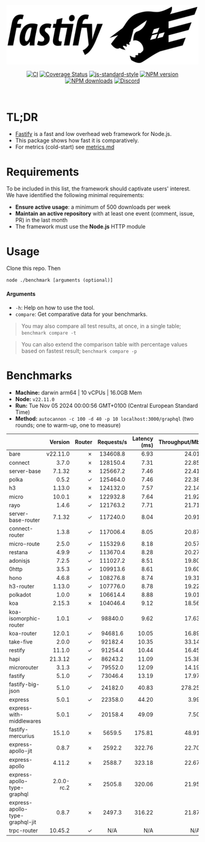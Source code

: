 <div align="center">
  <img src="https://github.com/fastify/graphics/raw/HEAD/fastify-landscape-outlined.svg" width="650" height="auto"/>
</div>

<div align="center">

[![CI](https://github.com/fastify/fastify/workflows/ci/badge.svg)](https://github.com/fastify/fastify/actions/workflows/ci.yml)
[![Coverage Status](https://coveralls.io/repos/github/fastify/fastify/badge.svg?branch=master)](https://coveralls.io/github/fastify/fastify?branch=master)
[![js-standard-style](https://img.shields.io/badge/code%20style-standard-brightgreen.svg?style=flat)](http://standardjs.com/)
[![NPM version](https://img.shields.io/npm/v/fastify.svg?style=flat)](https://www.npmjs.com/package/fastify)
[![NPM downloads](https://img.shields.io/npm/dm/fastify.svg?style=flat)](https://www.npmjs.com/package/fastify) [![Discord](https://img.shields.io/discord/725613461949906985)](https://discord.gg/fastify)

</div>
<br />

# TL;DR

* [Fastify](https://github.com/fastify/fastify) is a fast and low overhead web framework for Node.js.
* This package shows how fast it is comparatively.
* For metrics (cold-start) see [metrics.md](./METRICS.md)

# Requirements

To be included in this list, the framework should captivate users' interest. We have identified the following minimal requirements:
- **Ensure active usage**: a minimum of 500 downloads per week
- **Maintain an active repository** with at least one event (comment, issue, PR) in the last month
- The framework must use the **Node.js** HTTP module

# Usage

Clone this repo. Then 

```
node ./benchmark [arguments (optional)]
```

#### Arguments

* `-h`: Help on how to use the tool.
* `compare`: Get comparative data for your benchmarks.

> You may also compare all test results, at once, in a single table; `benchmark compare -t`

> You can also extend the comparison table with percentage values based on fastest result; `benchmark compare -p`
# Benchmarks

* __Machine:__ darwin arm64 | 10 vCPUs | 16.0GB Mem
* __Node:__ `v22.11.0`
* __Run:__ Tue Nov 05 2024 00:00:56 GMT+0100 (Central European Standard Time)
* __Method:__ `autocannon -c 100 -d 40 -p 10 localhost:3000/graphql` (two rounds; one to warm-up, one to measure)

|                                 | Version    | Router | Requests/s | Latency (ms) | Throughput/Mb |
| :--                             | --:        | --:    | :-:        | --:          | --:           |
| bare                            | v22.11.0   | ✗      | 134608.8   | 6.93         | 24.01         |
| connect                         | 3.7.0      | ✗      | 128150.4   | 7.31         | 22.85         |
| server-base                     | 7.1.32     | ✗      | 125667.2   | 7.46         | 22.41         |
| polka                           | 0.5.2      | ✓      | 125464.0   | 7.46         | 22.38         |
| h3                              | 1.13.0     | ✗      | 124132.0   | 7.57         | 22.14         |
| micro                           | 10.0.1     | ✗      | 122932.8   | 7.64         | 21.92         |
| rayo                            | 1.4.6      | ✓      | 121763.2   | 7.71         | 21.71         |
| server-base-router              | 7.1.32     | ✓      | 117240.0   | 8.04         | 20.91         |
| connect-router                  | 1.3.8      | ✓      | 117006.4   | 8.05         | 20.87         |
| micro-route                     | 2.5.0      | ✓      | 115329.6   | 8.18         | 20.57         |
| restana                         | 4.9.9      | ✓      | 113670.4   | 8.28         | 20.27         |
| adonisjs                        | 7.2.5      | ✓      | 111027.2   | 8.51         | 19.80         |
| 0http                           | 3.5.3      | ✓      | 109913.6   | 8.61         | 19.60         |
| hono                            | 4.6.8      | ✓      | 108276.8   | 8.74         | 19.31         |
| h3-router                       | 1.13.0     | ✓      | 107776.0   | 8.78         | 19.22         |
| polkadot                        | 1.0.0      | ✗      | 106614.4   | 8.88         | 19.01         |
| koa                             | 2.15.3     | ✗      | 104046.4   | 9.12         | 18.56         |
| koa-isomorphic-router           | 1.0.1      | ✓      | 98840.0    | 9.62         | 17.63         |
| koa-router                      | 12.0.1     | ✓      | 94681.6    | 10.05        | 16.89         |
| take-five                       | 2.0.0      | ✓      | 92182.4    | 10.35        | 33.14         |
| restify                         | 11.1.0     | ✓      | 91254.4    | 10.44        | 16.45         |
| hapi                            | 21.3.12    | ✓      | 86243.2    | 11.09        | 15.38         |
| microrouter                     | 3.1.3      | ✓      | 79552.0    | 12.09        | 14.19         |
| fastify                         | 5.1.0      | ✓      | 73046.4    | 13.19        | 17.97         |
| fastify-big-json                | 5.1.0      | ✓      | 24182.0    | 40.83        | 278.25        |
| express                         | 5.0.1      | ✓      | 22358.0    | 44.20        | 3.99          |
| express-with-middlewares        | 5.0.1      | ✓      | 20158.4    | 49.09        | 7.50          |
| fastify-mercurius               | 15.1.0     | ✗      | 5659.5     | 175.81       | 48.91         |
| express-apollo-jit              | 0.8.7      | ✗      | 2592.2     | 322.76       | 22.70         |
| express-apollo                  | 4.11.2     | ✗      | 2588.7     | 323.18       | 22.67         |
| express-apollo-type-graphql     | 2.0.0-rc.2 | ✗      | 2505.8     | 320.06       | 21.95         |
| express-apollo-type-graphql-jit | 0.8.7      | ✗      | 2497.3     | 316.22       | 21.87         |
| trpc-router                     | 10.45.2    | ✓      | N/A        | N/A          | N/A           |

